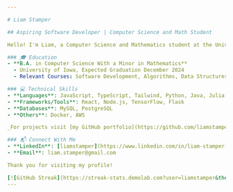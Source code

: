 ```yaml
---

# Liam Stamper

## Aspiring Software Developer | Computer Science and Math Student

Hello! I'm Liam, a Computer Science and Mathematics student at the University of Iowa with a passion for coding and problem-solving. 

### 🎓 Education
- **B.A. in Computer Science With a Minor in Mathematics**
  - University of Iowa, Expected Graduation December 2024
  - Relevant Courses: Software Development, Algorithms, Data Structures, Linear Algebra

### 💻 Technical Skills
- **Languages**: JavaScript, TypeScript, Tailwind, Python, Java, Julia
- **Frameworks/Tools**: React, Node.js, TensorFlow, Flask
- **Databases**: MySQL, PostgreSQL
- **Others**: Docker, AWS

_For projects visit [my GitHub portfolio](https://github.com/liamstamper?tab=repositories)._

### 📬 Connect With Me
- **LinkedIn**: [liamstamper](https://www.linkedin.com/in/liam-stamper-96057829b/)
- **Email**: liam.stamper@gmail.com

Thank you for visiting my profile!

[![GitHub Streak](https://streak-stats.demolab.com?user=liamstamper&theme=soft-green&exclude_days=Sat)](https://git.io/streak-stats)
---
```

